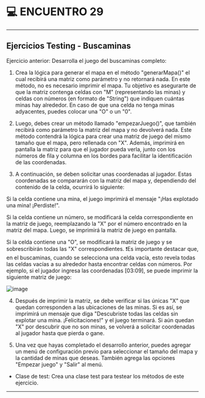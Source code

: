 # :computer: ENCUENTRO 29

---

## Ejercicios Testing - Buscaminas

Ejercicio anterior: Desarrolla el juego del buscaminas completo:

1. Crea la lógica para generar el mapa en el método "generarMapa()" el cual recibirá una matriz como parámetro y no retornará nada. En este método, no es necesario imprimir el mapa. Tu objetivo es asegurarte de que la matriz contenga celdas con "M" (representando las minas) y celdas con números (en formato de "String") que indiquen cuántas minas hay alrededor. En caso de que una celda no tenga minas adyacentes, puedes colocar una "O" o un "0".

2. Luego, debes crear un método llamado "empezarJuego()", que también recibirá como parámetro la matriz del mapa y no devolverá nada. Este método contendrá la lógica para crear una matriz de juego del mismo tamaño que el mapa, pero rellenada con "X". Además, imprimirá en pantalla la matriz para que el jugador pueda verla, junto con los números de fila y columna en los bordes para facilitar la identificación de las coordenadas.

3. A continuación, se deben solicitar unas coordenadas al jugador. Estas coordenadas se compararán con la matriz del mapa y, dependiendo del contenido de la celda, ocurrirá lo siguiente:

Si la celda contiene una mina, el juego imprimirá el mensaje "¡Has explotado una mina! ¡Perdiste!".

Si la celda contiene un número, se modificará la celda correspondiente en la matriz de juego, reemplazando la "X" por el número encontrado en la matriz del mapa. Luego, se imprimirá la matriz de juego en pantalla.

Si la celda contiene una "O", se modificará la matriz de juego y se sobrescribirán todas las "X" correspondientes. ❗Es importante destacar que, en el buscaminas, cuando se selecciona una celda vacía, esto revela todas las celdas vacías a su alrededor hasta encontrar celdas con números. Por ejemplo, si el jugador ingresa las coordenadas [03:09], se puede imprimir la siguiente matriz de juego:

![image](https://github.com/eugenia1984/QA/assets/72580574/804a8af0-daf3-4d03-a8dd-debb55b38e5f)


4. Después de imprimir la matriz, se debe verificar si las únicas "X" que quedan corresponden a las ubicaciones de las minas. Si es así, se imprimirá un mensaje que diga "Descubriste todas las celdas sin explotar una mina. ¡Felicitaciones!" y el juego terminará. Si aún quedan "X" por descubrir que no son minas, se volverá a solicitar coordenadas al jugador hasta que pierda o gane.

5. Una vez que hayas completado el desarrollo anterior, puedes agregar un menú de configuración previo para seleccionar el tamaño del mapa y la cantidad de minas que deseas. También agrega las opciones "Empezar juego" y "Salir" al menú.

- Clase de test: Crea una clase test para testear los métodos de este ejercicio.

---
